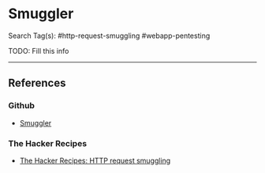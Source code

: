 # Smuggler

Search Tag(s): #http-request-smuggling #webapp-pentesting

TODO: Fill this info

---
## References

### Github

- [Smuggler](https://github.com/defparam/smuggler)

### The Hacker Recipes

- [The Hacker Recipes: HTTP request smuggling](https://www.thehacker.recipes/web/config/http-request-smuggling/)